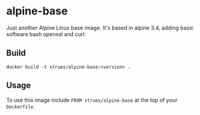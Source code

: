 alpine-base
=============

Just another Alpine Linux base image. It's based in alpine 3.4, adding basic software bash openssl and curl.

## Build

```
docker build -t strues/alpine-base:<version> .
```


## Usage

To use this image include `FROM strues/alpine-base` at the top of your `Dockerfile`.
